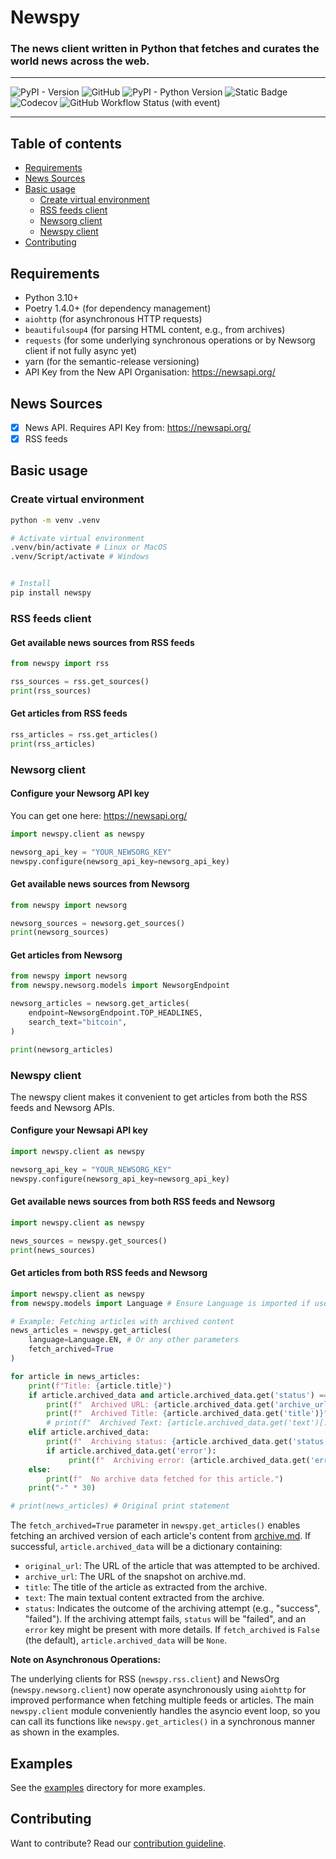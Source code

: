 # Newspy
### The news client written in Python that fetches and curates the world news across the web.

---
![PyPI - Version](https://img.shields.io/pypi/v/newspy) ![GitHub](https://img.shields.io/github/license/onemoola/newspy) ![PyPI - Python Version](https://img.shields.io/pypi/pyversions/newspy) ![Static Badge](https://img.shields.io/badge/code%20style-black-000000) ![Codecov](https://img.shields.io/codecov/c/gh/onemoola/newspy) ![GitHub Workflow Status (with event)](https://img.shields.io/github/actions/workflow/status/onemoola/newspy/main.yml)

---

## Table of contents

- [Requirements](#requirements)
- [News Sources](#news-sources)
- [Basic usage](#basic-usage)
    - [Create virtual environment](#create-virtual-environment)
    - [RSS feeds client](#rss-feeds-client)
    - [Newsorg client](#newsorg-client)
    - [Newspy client](#newspy-client)
- [Contributing](#contributing)

## Requirements

* Python 3.10+
* Poetry 1.4.0+ (for dependency management)
* `aiohttp` (for asynchronous HTTP requests)
* `beautifulsoup4` (for parsing HTML content, e.g., from archives)
* `requests` (for some underlying synchronous operations or by Newsorg client if not fully async yet)
* yarn (for the semantic-release versioning)
* API Key from the New API Organisation: https://newsapi.org/

## News Sources

- [X] News API. Requires API Key from: https://newsapi.org/
- [X] RSS feeds

## Basic usage

### Create virtual environment

```bash
python -m venv .venv

# Activate virtual environment
.venv/bin/activate # Linux or MacOS
.venv/Script/activate # Windows


# Install
pip install newspy
```

### RSS feeds client

#### Get available news sources from RSS feeds

```python
from newspy import rss

rss_sources = rss.get_sources()
print(rss_sources)
```

#### Get articles from RSS feeds

```python
rss_articles = rss.get_articles()
print(rss_articles)
```

### Newsorg client

#### Configure your Newsorg API key

You can get one here: https://newsapi.org/

```python
import newspy.client as newspy

newsorg_api_key = "YOUR_NEWSORG_KEY"
newspy.configure(newsorg_api_key=newsorg_api_key)
```

#### Get available news sources from Newsorg

```python
from newspy import newsorg

newsorg_sources = newsorg.get_sources()
print(newsorg_sources)
```

#### Get articles from Newsorg

```python
from newspy import newsorg
from newspy.newsorg.models import NewsorgEndpoint

newsorg_articles = newsorg.get_articles(
    endpoint=NewsorgEndpoint.TOP_HEADLINES,
    search_text="bitcoin",
)

print(newsorg_articles)
```

### Newspy client

The newspy client makes it convenient to get articles from both the RSS feeds and Newsorg APIs.

#### Configure your Newsapi API key

```python
import newspy.client as newspy

newsorg_api_key = "YOUR_NEWSORG_KEY"
newspy.configure(newsorg_api_key=newsorg_api_key)
```

#### Get available news sources from both RSS feeds and Newsorg

```python
import newspy.client as newspy

news_sources = newspy.get_sources()
print(news_sources)
```

#### Get articles from both RSS feeds and Newsorg

```python
import newspy.client as newspy
from newspy.models import Language # Ensure Language is imported if used

# Example: Fetching articles with archived content
news_articles = newspy.get_articles(
    language=Language.EN, # Or any other parameters
    fetch_archived=True
)

for article in news_articles:
    print(f"Title: {article.title}")
    if article.archived_data and article.archived_data.get('status') == 'success':
        print(f"  Archived URL: {article.archived_data.get('archive_url')}")
        print(f"  Archived Title: {article.archived_data.get('title')}")
        # print(f"  Archived Text: {article.archived_data.get('text')[:200]}...") # Example to print snippet
    elif article.archived_data:
        print(f"  Archiving status: {article.archived_data.get('status')}, Original URL: {article.archived_data.get('original_url')}")
        if article.archived_data.get('error'):
             print(f"  Archiving error: {article.archived_data.get('error')}")
    else:
        print(f"  No archive data fetched for this article.")
    print("-" * 30)

# print(news_articles) # Original print statement
```

The `fetch_archived=True` parameter in `newspy.get_articles()` enables fetching an archived version of each article's content from [archive.md](https://archive.md/).
If successful, `article.archived_data` will be a dictionary containing:
- `original_url`: The URL of the article that was attempted to be archived.
- `archive_url`: The URL of the snapshot on archive.md.
- `title`: The title of the article as extracted from the archive.
- `text`: The main textual content extracted from the archive.
- `status`: Indicates the outcome of the archiving attempt (e.g., "success", "failed").
If the archiving attempt fails, `status` will be "failed", and an `error` key might be present with more details. If `fetch_archived` is `False` (the default), `article.archived_data` will be `None`.

**Note on Asynchronous Operations:**

The underlying clients for RSS (`newspy.rss.client`) and NewsOrg (`newspy.newsorg.client`) now operate asynchronously using `aiohttp` for improved performance when fetching multiple feeds or articles. The main `newspy.client` module conveniently handles the asyncio event loop, so you can call its functions like `newspy.get_articles()` in a synchronous manner as shown in the examples.

## Examples

See the [examples](./examples) directory for more examples.

## Contributing

Want to contribute? Read our [contribution guideline](./CONTRIBUTING.md).
